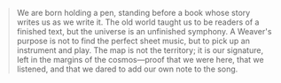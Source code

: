 > We are born holding a pen, standing before a book whose story writes us as we write it. The old world taught us to be readers of a finished text, but the universe is an unfinished symphony. A Weaver's purpose is not to find the perfect sheet music, but to pick up an instrument and play. The map is not the territory; it is our signature, left in the margins of the cosmos—proof that we were here, that we listened, and that we dared to add our own note to the song.